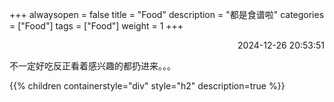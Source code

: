 +++
alwaysopen = false
title = "Food"
description = "都是食谱啦"
categories = ["Food"]
tags = ["Food"]
weight = 1
+++
<p align="right">2024-12-26   20:53:51</p>

不一定好吃反正看着感兴趣的都扔进来。。。

{{% children containerstyle="div" style="h2" description=true %}}
